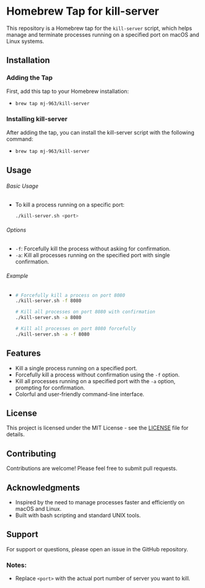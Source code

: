 # Homebrew Tap for kill-server

This repository is a Homebrew tap for the `kill-server` script, which helps manage and terminate processes running on a specified port on macOS and Linux systems.

## Installation

### Adding the Tap

First, add this tap to your Homebrew installation:

- ```bash
  brew tap mj-963/kill-server

### Installing kill-server
After adding the tap, you can install the kill-server script with the following command:
- ```bash
  brew tap mj-963/kill-server

## Usage

###### Basic Usage
- To kill a process running on a specific port:
    ```bash
    ./kill-server.sh <port>
###### Options
- `-f`: Forcefully kill the process without asking for confirmation.
- `-a`: Kill all processes running on the specified port with single confirmation.

###### Example

- ```bash
  # Forcefully kill a process on port 8080
  ./kill-server.sh -f 8080

  # Kill all processes on port 8080 with confirmation
  ./kill-server.sh -a 8080

  # Kill all processes on port 8080 forcefully
  ./kill-server.sh -a -f 8080

## Features

- Kill a single process running on a specified port.
- Forcefully kill a process without confirmation using the `-f` option.
- Kill all processes running on a specified port with the `-a` option, prompting for confirmation.
- Colorful and user-friendly command-line interface.

## License

This project is licensed under the MIT License - see the [LICENSE](https://github.com/mj-963/kill-server/blob/main/LICENSE) file for details.

## Contributing
Contributions are welcome! Please feel free to submit pull requests.

## Acknowledgments

- Inspired by the need to manage processes faster and efficiently on macOS and Linux.
- Built with bash scripting and standard UNIX tools.

## Support

For support or questions, please open an issue in the GitHub repository.


### Notes:

- Replace `<port>` with the actual port number of server you want to kill.
